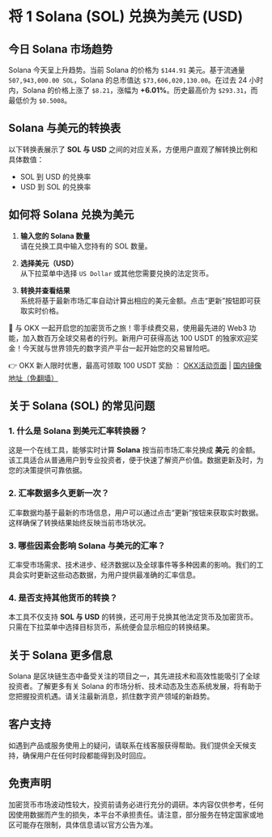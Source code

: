# 将 1 Solana (SOL) 兑换为美元 (USD)

## 今日 Solana 市场趋势

Solana 今天呈上升趋势。当前 Solana 的价格为 `$144.91` 美元。基于流通量 `507,943,000.00 SOL`，Solana 的总市值达 `$73,606,020,130.00`。在过去 24 小时内，Solana 的价格上涨了 `$8.21`，涨幅为 **+6.01%**。历史最高价为 `$293.31`，而最低价为 `$0.5008`。

## Solana 与美元的转换表

以下转换表展示了 **SOL 与 USD** 之间的对应关系，方便用户直观了解转换比例和具体数值：
- SOL 到 USD 的兑换率
- USD 到 SOL 的兑换率

## 如何将 Solana 兑换为美元

1. **输入您的 Solana 数量**  
   请在兑换工具中输入您持有的 SOL 数量。

2. **选择美元（USD）**  
   从下拉菜单中选择 `US Dollar` 或其他您需要兑换的法定货币。

3. **转换并查看结果**  
   系统将基于最新市场汇率自动计算出相应的美元金额。点击“更新”按钮即可获取实时价格。

🚀 与 OKX 一起开启您的加密货币之旅！零手续费交易，使用最先进的 Web3 功能，加入数百万全球交易者的行列。新用户可获得高达 100 USDT 的独家欢迎奖金！今天就与世界领先的数字资产平台一起开始您的交易冒险吧。

👉 OKX 新人限时优惠，最高可领取 100 USDT 奖励 ： [OKX活动页面](https://bit.ly/OKXe) | [国内镜像地址（免翻墙）](https://bit.ly/okX)

## 关于 Solana (SOL) 的常见问题

### 1. 什么是 Solana 到美元汇率转换器？

这是一个在线工具，能够实时计算 **Solana** 按当前市场汇率兑换成 **美元** 的金额。该工具适合从普通用户到专业投资者，便于快速了解资产价值。数据更新及时，为您的决策提供可靠依据。

### 2. 汇率数据多久更新一次？

汇率数据均基于最新的市场信息，用户可以通过点击“更新”按钮来获取实时数据。这样确保了转换结果始终反映当前市场状况。

### 3. 哪些因素会影响 Solana 与美元的汇率？

汇率受市场需求、技术进步、经济数据以及全球事件等多种因素的影响。我们的工具会实时更新这些动态数据，为用户提供最准确的汇率信息。

### 4. 是否支持其他货币的转换？

本工具不仅支持 **SOL 与 USD** 的转换，还可用于兑换其他法定货币及加密货币。只需在下拉菜单中选择目标货币，系统便会显示相应的转换结果。

## 关于 Solana 更多信息

Solana 是区块链生态中备受关注的项目之一，其先进技术和高效性能吸引了全球投资者。了解更多有关 Solana 的市场分析、技术动态及生态系统发展，将有助于您把握投资机遇。请关注最新消息，抓住数字资产领域的新趋势。

## 客户支持

如遇到产品或服务使用上的疑问，请联系在线客服获得帮助。我们提供全天候支持，确保用户在任何时段都能得到及时回应。

## 免责声明

加密货币市场波动性较大，投资前请务必进行充分的调研。本内容仅供参考，任何因使用数据而产生的损失，本平台不承担责任。请注意，部分服务在特定国家或地区可能存在限制，具体信息请以官方公告为准。